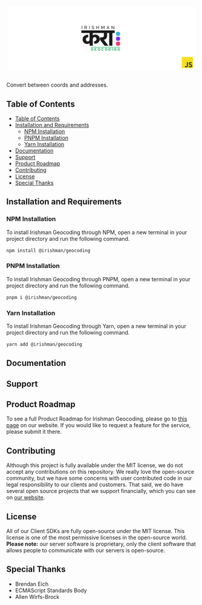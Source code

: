 # ![Irishman Geocoding's JavaScript SDK](https://raw.githubusercontent.com/irishman-cloud/geocoding-javascript/master/.github/banner.svg)

Convert between coords and addresses.

## Table of Contents

- [Table of Contents](#table-of-contents)
- [Installation and Requirements](#installation-and-requirements)
  - [NPM Installation](#npm-installation)
  - [PNPM Installation](#pnpm-installation)
  - [Yarn Installation](#yarn-installation)
- [Documentation](#documentation)
- [Support](#support)
- [Product Roadmap](#product-roadmap)
- [Contributing](#contributing)
- [License](#license)
- [Special Thanks](#special-thanks)

## Installation and Requirements

### NPM Installation

To install Irishman Geocoding through NPM, open a new terminal in your project directory and run the following command.

```bash
npm install @irishman/geocoding
```

### PNPM Installation

To install Irishman Geocoding through PNPM, open a new terminal in your project directory and run the following command.

```bash
pnpm i @irishman/geocoding
```

### Yarn Installation

To install Irishman Geocoding through Yarn, open a new terminal in your project directory and run the following command.

```bash
yarn add @irishman/geocoding
```

## Documentation

## Support

## Product Roadmap

To see a full Product Roadmap for Irishman Geocoding, please go to [this page](https://irishman.cloud/service/geocoding/roadmap) on our website. If you would like to request a feature for the service, please submit it there.

## Contributing

Although this project is fully available under the MIT license, we do not accept any contributions on this repository. We really love the open-source community, but we have some concerns with user contributed code in our legal responsibility to our clients and customers. That said, we do have several open source projects that we support financially, which you can see on [our website](https://irishman.cloud/).

## License

All of our Client SDKs are fully open-source under the MIT license. This license is one of the most permissive licenses in the open-source world. **Please note:** our server software is proprietary, only the client software that allows people to communicate with our servers is open-source.

## Special Thanks

- Brendan Eich
- ECMAScript Standards Body
- Allen Wirfs-Brock
